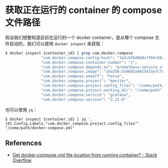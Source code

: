 # 获取正在运行的 container 的 compose 文件路径

假设我们想要知道目前在运行的一个 docker container，是从哪个 compose 文件启动的，我们可以使用 `docker inspect` 来获取：

```bash
$ docker inspect {container_id} | grep com.docker.compose
                "com.docker.compose.config-hash": "3a2c0f6d660cff04c56ac71abc0adc6afec9b87563de4ff233d2c13f466ca9f4",
                "com.docker.compose.container-number": "1",
                "com.docker.compose.depends_on": "prometheus:service_started:false",
                "com.docker.compose.image": "sha256:5c0692a901547aefc789c745df29d2ab136cfee24b10ad33c1509b67fb6ed024",
                "com.docker.compose.oneoff": "False",
                "com.docker.compose.project": "monitor",
                "com.docker.compose.project.config_files": "/some/path/docker-compose.yml",
                "com.docker.compose.project.working_dir": "/some/path",
                "com.docker.compose.service": "grafana",
                "com.docker.compose.version": "2.21.0"
```

也可以使用 `jq`：

```
$ docker inspect {container_id} | jq '.[0].Config.Labels."com.docker.compose.project.config_files"'
"/some/path/docker-compose.yml"
```

## References

- [Get docker-compose.yml file location from running container? - Stack Overflow](https://stackoverflow.com/a/63788532)
